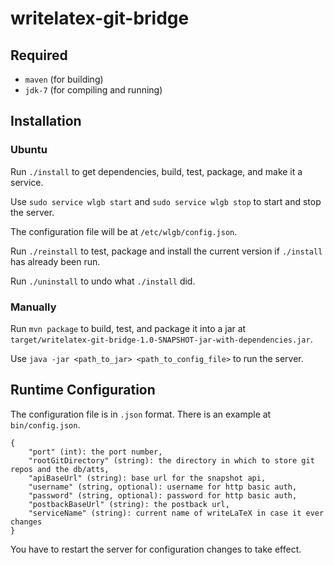 writelatex-git-bridge
=====================

Required
--------
  * `maven` (for building)
  * `jdk-7` (for compiling and running)

Installation
------------
### Ubuntu ###
Run `./install` to get dependencies, build, test, package, and make it a service.

Use `sudo service wlgb start` and `sudo service wlgb stop` to start and stop the server.

The configuration file will be at `/etc/wlgb/config.json`.

Run `./reinstall` to test, package and install the current version if `./install` has already been run.

Run `./uninstall` to undo what `./install` did.
### Manually ###
Run `mvn package` to build, test, and package it into a jar at `target/writelatex-git-bridge-1.0-SNAPSHOT-jar-with-dependencies.jar`.

Use `java -jar <path_to_jar> <path_to_config_file>` to run the server.

Runtime Configuration
---------------------

The configuration file is in `.json` format. There is an example at `bin/config.json`.

    {
        "port" (int): the port number,
        "rootGitDirectory" (string): the directory in which to store git repos and the db/atts,
        "apiBaseUrl" (string): base url for the snapshot api,
        "username" (string, optional): username for http basic auth,
        "password" (string, optional): password for http basic auth,
        "postbackBaseUrl" (string): the postback url,
        "serviceName" (string): current name of writeLaTeX in case it ever changes
    }

You have to restart the server for configuration changes to take effect.
